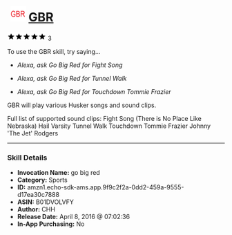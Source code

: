 # &nbsp;<img src="skill_icon" alt="GBR icon" width="36"> [GBR](http://alexa.amazon.com/#skills/amzn1.echo-sdk-ams.app.9f9c2f2a-0dd2-459a-9555-d17ea30c7888)
![5 stars](../../images/ic_star_black_18dp_1x.png)![5 stars](../../images/ic_star_black_18dp_1x.png)![5 stars](../../images/ic_star_black_18dp_1x.png)![5 stars](../../images/ic_star_black_18dp_1x.png)![5 stars](../../images/ic_star_black_18dp_1x.png) 3

To use the GBR skill, try saying...

* *Alexa, ask Go Big Red for Fight Song*

* *Alexa, ask Go Big Red for Tunnel Walk*

* *Alexa, ask Go Big Red for Touchdown Tommie Frazier*

GBR will play various Husker songs and sound clips.

Full list of supported sound clips:
Fight Song (There is No Place Like Nebraska)
Hail Varsity
Tunnel Walk
Touchdown Tommie Frazier
Johnny 'The Jet' Rodgers

***

### Skill Details

* **Invocation Name:** go big red
* **Category:** Sports
* **ID:** amzn1.echo-sdk-ams.app.9f9c2f2a-0dd2-459a-9555-d17ea30c7888
* **ASIN:** B01DVOLVFY
* **Author:** CHH
* **Release Date:** April 8, 2016 @ 07:02:36
* **In-App Purchasing:** No
